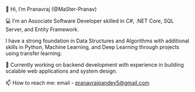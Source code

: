 👋 Hi, I’m Pranavraj (@MaSter-Pranav)

💻 I’m an Associate Software Developer skilled in C#, .NET Core, SQL Server, and Entity Framework. 

I have a strong foundation in Data Structures and Algorithms with additional skills in Python, Machine Learning, and Deep Learning through projects using transfer learning.

🚀 Currently working on backend development with experience in building scalable web applications and system design.

📫 How to reach me: email - pranavrajpandey5@gmail.com

<!---
MaSter-Pranav/MaSter-Pranav is a ✨ special ✨ repository because its `README.md` (this file) appears on your GitHub profile.
You can click the Preview link to take a look at your changes.
--->
